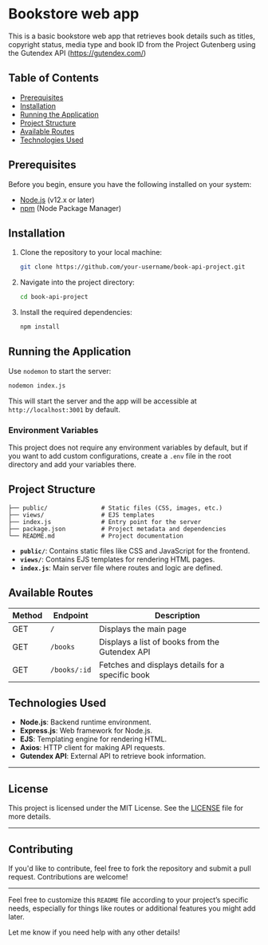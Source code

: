 # Bookstore web app
This is a basic bookstore web app that retrieves book details such as titles, copyright status, media type and book ID from the Project Gutenberg using the Gutendex API (https://gutendex.com/)

## Table of Contents
- [Prerequisites](#prerequisites)
- [Installation](#installation)
- [Running the Application](#running-the-application)
- [Project Structure](#project-structure)
- [Available Routes](#available-routes)
- [Technologies Used](#technologies-used)

## Prerequisites

Before you begin, ensure you have the following installed on your system:
- [Node.js](https://nodejs.org/) (v12.x or later)
- [npm](https://www.npmjs.com/) (Node Package Manager)

## Installation

1. Clone the repository to your local machine:

   ```bash
   git clone https://github.com/your-username/book-api-project.git
   ```

2. Navigate into the project directory:

   ```bash
   cd book-api-project
   ```

3. Install the required dependencies:

   ```bash
   npm install
   ```

## Running the Application

Use `nodemon` to start the server:

```bash
nodemon index.js
```
This will start the server and the app will be accessible at `http://localhost:3001` by default.

### Environment Variables

This project does not require any environment variables by default, but if you want to add custom configurations, create a `.env` file in the root directory and add your variables there.

## Project Structure

```
├── public/               # Static files (CSS, images, etc.)
├── views/                # EJS templates
├── index.js              # Entry point for the server
├── package.json          # Project metadata and dependencies
└── README.md             # Project documentation
```

- **`public/`**: Contains static files like CSS and JavaScript for the frontend.
- **`views/`**: Contains EJS templates for rendering HTML pages.
- **`index.js`**: Main server file where routes and logic are defined.

## Available Routes

| Method | Endpoint         | Description                                   |
|--------|------------------|-----------------------------------------------|
| GET    | `/`              | Displays the main page|
| GET    | `/books`         | Displays a list of books from the Gutendex API |
| GET    | `/books/:id`     | Fetches and displays details for a specific book |

## Technologies Used

- **Node.js**: Backend runtime environment.
- **Express.js**: Web framework for Node.js.
- **EJS**: Templating engine for rendering HTML.
- **Axios**: HTTP client for making API requests.
- **Gutendex API**: External API to retrieve book information.

---

## License

This project is licensed under the MIT License. See the [LICENSE](LICENSE) file for more details.

---

## Contributing

If you'd like to contribute, feel free to fork the repository and submit a pull request. Contributions are welcome!

---

Feel free to customize this `README` file according to your project’s specific needs, especially for things like routes or additional features you might add later.

Let me know if you need help with any other details!
